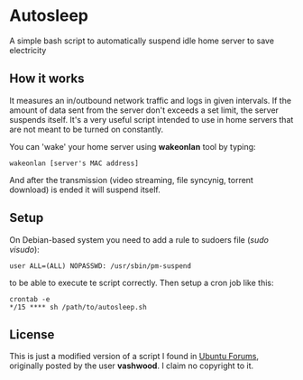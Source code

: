 # Autosleep

A simple bash script to automatically suspend idle home server to save electricity

## How it works

It measures an in/outbound network traffic and logs in given intervals. If the amount of data sent from the server don't exceeds a set limit, the server suspends itself. It's a very useful script intended to use in home servers that are not meant to be turned on constantly. 

You can 'wake' your home server using **wakeonlan** tool by typing:

	wakeonlan [server's MAC address]

And after the transmission (video streaming, file syncynig, torrent download) is ended it will suspend itself. 

## Setup

On Debian-based system you need to add a rule to sudoers file (_sudo visudo_):

	user ALL=(ALL) NOPASSWD: /usr/sbin/pm-suspend

to be able to execute te script correctly. Then setup a cron job like this:

	crontab -e
	*/15 **** sh /path/to/autosleep.sh

## License

This is just a modified version of a script I found in [Ubuntu Forums](http://ubuntuforums.org/showthread.php?t=530973&p=5195355#post5195355), originally posted by the user **vashwood**. I claim no copyright to it.